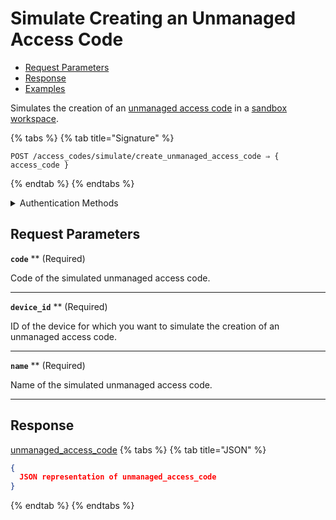 # Simulate Creating an Unmanaged Access Code

- [Request Parameters](./#request-parameters)
- [Response](./#response)
- [Examples](./#examples)

Simulates the creation of an [unmanaged access code](https://docs.seam.co/latest/capability-guides/smart-locks/access-codes/migrating-existing-access-codes) in a [sandbox workspace](../../../core-concepts/workspaces/README.md#sandbox-workspaces).

{% tabs %}
{% tab title="Signature" %}
```
POST /access_codes/simulate/create_unmanaged_access_code ⇒ { access_code }
```
{% endtab %}
{% endtabs %}

<details>

<summary>Authentication Methods</summary>

- API key
- Client session token
- Personal access token
  <br>Must also include the `seam-workspace` header in the request.

To learn more, see [Authentication](https://docs.seam.co/latest/api/authentication).
</details>

## Request Parameters

**`code`** ** (Required)

Code of the simulated unmanaged access code.

---

**`device_id`** ** (Required)

ID of the device for which you want to simulate the creation of an unmanaged access code.

---

**`name`** ** (Required)

Name of the simulated unmanaged access code.

---


## Response

[unmanaged\_access\_code](./)
{% tabs %}
{% tab title="JSON" %}
```json
{
  JSON representation of unmanaged_access_code
}
```
{% endtab %}
{% endtabs %}
